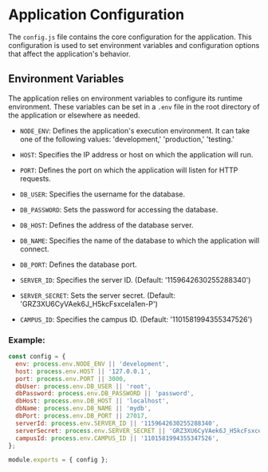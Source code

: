 # Application Configuration

The `config.js` file contains the core configuration for the application. This configuration is used to set environment variables and configuration options that affect the application's behavior.

## Environment Variables

The application relies on environment variables to configure its runtime environment. These variables can be set in a `.env` file in the root directory of the application or elsewhere as needed.

- `NODE_ENV`: Defines the application's execution environment. It can take one of the following values: 'development,' 'production,' 'testing.'

- `HOST`: Specifies the IP address or host on which the application will run.

- `PORT`: Defines the port on which the application will listen for HTTP requests.

- `DB_USER`: Specifies the username for the database.

- `DB_PASSWORD`: Sets the password for accessing the database.

- `DB_HOST`: Defines the address of the database server.

- `DB_NAME`: Specifies the name of the database to which the application will connect.

- `DB_PORT`: Defines the database port.

- `SERVER_ID`: Specifies the server ID. (Default: '1159642630255288340')

- `SERVER_SECRET`: Sets the server secret. (Default: 'GRZ3XU6CyVAek6J_H5kcFsxceIa1en-P')

- `CAMPUS_ID`: Specifies the campus ID. (Default: '1101581994355347526')

### Example:

```javascript
const config = {
  env: process.env.NODE_ENV || 'development',
  host: process.env.HOST || '127.0.0.1',
  port: process.env.PORT || 3000,
  dbUser: process.env.DB_USER || 'root',
  dbPassword: process.env.DB_PASSWORD || 'password',
  dbHost: process.env.DB_HOST || 'localhost',
  dbName: process.env.DB_NAME || 'mydb',
  dbPort: process.env.DB_PORT || 27017,
  serverId: process.env.SERVER_ID || '1159642630255288340',
  serverSecret: process.env.SERVER_SECRET || 'GRZ3XU6CyVAek6J_H5kcFsxceIa1en-P',
  campusId: process.env.CAMPUS_ID || '1101581994355347526',
};

module.exports = { config };
